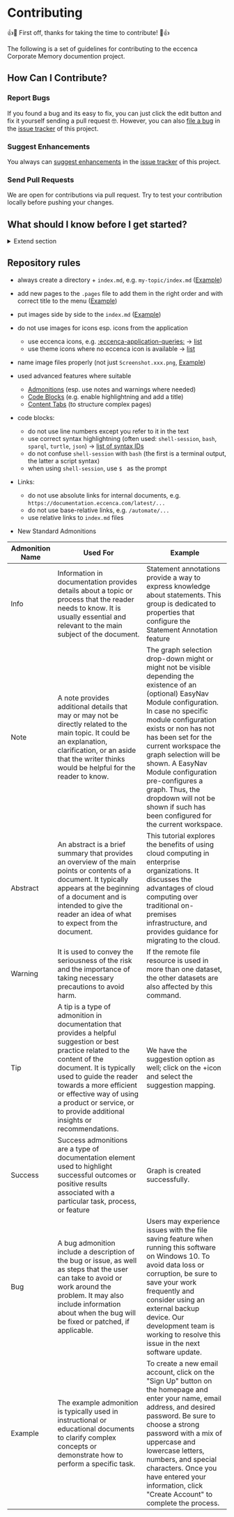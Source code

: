 # Contributing

👍🎉 First off, thanks for taking the time to contribute! 🎉👍

The following is a set of guidelines for contributing to the eccenca Corporate Memory documention project.

## How Can I Contribute?

### Report Bugs

If you found a bug and its easy to fix, you can just click the edit button and fix it yourself sending a pull request 🤓.
However, you can also [file a bug](https://github.com/eccenca/documentation.eccenca.com/issues/new?assignees=&labels=bug&template=bug.yml&title=%5BBug%5D%3A+) in the [issue tracker](https://github.com/eccenca/documentation.eccenca.com/issues) of this project.

### Suggest Enhancements

You always can [suggest enhancements](https://github.com/eccenca/documentation.eccenca.com/issues/new?assignees=&labels=enhancement&template=request.yml&title=%5BRequest%5D%3A+) in the [issue tracker](https://github.com/eccenca/documentation.eccenca.com/issues) of this project.

### Send Pull Requests

We are open for contributions via pull request.
Try to test your contribution locally before pushing your changes.

## What should I know before I get started?

<details>
  <summary>Extend section</summary>

This documentation project is made with [mkdocs](https://www.mkdocs.org/) and the [material theme for mkdocs](https://squidfunk.github.io/mkdocs-material/).
The documentation is written in [markdown](https://commonmark.org/) and the project dependency management is done by [poetry](https://python-poetry.org/).
We suggest to use a specialized markdown editor such as [obsidian](https://obsidian.md/) if you plan to not just fix a typo.

The following tools you need locally to get started:

- [poetry](https://python-poetry.org/)
- [task](https://taskfile.dev/)
- git, markdown editor

On a few OS distributions (e.g. Arch Linux) the tool/binary is named `go-task`.

The following shell session demonstrates the local workflow (after you forked the repository):

``` shell-session
$ git clone <your repository fork>
Cloning into 'documentation.eccenca.com'...
...
$ cd documentation.eccenca.com/
$ task serve
task: [install] poetry install
Creating virtualenv in ...
Installing dependencies from lock file

Package operations: 62 installs, 0 updates, 0 removals
...
task: [serve] poetry run mkdocs serve
INFO     -  Building documentation...
INFO     -  Cleaning site directory
INFO     -  Documentation built in 20.03 seconds
INFO     -  [16:25:36] Watching paths for changes: 'docs', 'mkdocs.yml', 'overrides'
INFO     -  [16:25:36] Serving on http://127.0.0.1:8000/
```

After that, you can go to [http://127.0.0.1:8000/](http://127.0.0.1:8000/) and start changing / adding files in the docs directory.
Changes are served live on localhost.

Note that some python packages need corresponding C libraries, which you may have to install as well.
Have a look at the [mkdocs-material documentation](https://squidfunk.github.io/mkdocs-material/setup/setting-up-social-cards/?h=cairo#dependencies) and the [build plan](https://github.com/eccenca/documentation.eccenca.com/blob/main/.github/workflows/test.yml#L54) for a list.
</details>

## Repository rules

- always create a directory + `index.md`, e.g. `my-topic/index.md` ([Example](https://github.com/eccenca/documentation.eccenca.com/tree/main/docs/automate/cmemc-command-line-interface))
- add new pages to the `.pages` file to add them in the right order and with correct title to the menu ([Example](https://github.com/eccenca/documentation.eccenca.com/blob/main/docs/automate/cmemc-command-line-interface/.pages))
- put images side by side to the `index.md` ([Example](https://github.com/eccenca/documentation.eccenca.com/tree/main/docs/release-notes/corporate-memory-22-1))
- do not use images for icons esp. icons from the application
    - use eccenca icons, e.g. [:eccenca-application-queries:](https://github.com/eccenca/documentation.eccenca.com/blob/main/overrides/.icons/eccenca/application-queries.svg) -> [list](https://github.com/eccenca/documentation.eccenca.com/tree/main/overrides/.icons/eccenca)
    - use theme icons where no eccenca icon is available -> [list](https://squidfunk.github.io/mkdocs-material/reference/icons-emojis/#search)
- name image files properly (not just `Screenshot.xxx.png`, [Example](https://github.com/eccenca/documentation.eccenca.com/tree/main/docs/release-notes/corporate-memory-22-1))
- used advanced features where suitable
  - [Admonitions](https://squidfunk.github.io/mkdocs-material/reference/admonitions/#usage) (esp. use notes and warnings where needed)
  - [Code Blocks](https://squidfunk.github.io/mkdocs-material/reference/code-blocks/#usage) (e.g. enable highlightning and add a title)
  - [Content Tabs](https://squidfunk.github.io/mkdocs-material/reference/content-tabs/#usage) (to structure complex pages)
- code blocks:
  - do not use line numbers except you refer to it in the text
  - use correct syntax highlightning (often used: `shell-session`, `bash`, `sparql`, `turtle`, `json`) -> [list of syntax IDs](https://pygments.org/docs/lexers/)
  - do not confuse `shell-session` with `bash` (the first is a terminal output, the latter a script syntax)
  - when using `shell-session`, use `$ ` as the prompt
 - Links:
    - do not use absolute links for internal documents, e.g. `https://documentation.eccenca.com/latest/...`
    - do not use base-relative links, e.g. `/automate/...`
    - use relative links to `index.md` files

- New Standard Admonitions

|Admonition Name|Used For |Example|
|---------------|---------|-------|
|Info |Information in documentation provides details about a topic or process that the reader needs to know. It is usually essential and relevant to the main subject of the document.|Statement annotations provide a way to express knowledge about statements. This group is dedicated to properties that configure the Statement Annotation feature|
|Note |A note provides additional details that may or may not be directly related to the main topic. It could be an explanation, clarification, or an aside that the writer thinks would be helpful for the reader to know.|The graph selection drop-down might or might not be visible depending the existence of an (optional) EasyNav Module configuration. In case no specific module configuration exists or non has not has been set for the current workspace the graph selection will be shown. A EasyNav Module configuration pre-configures a graph. Thus, the dropdown will not be shown if such has been configured for the current workspace.|
|Abstract|An abstract is a brief summary that provides an overview of the main points or contents of a document. It typically appears at the beginning of a document and is intended to give the reader an idea of what to expect from the document.|This tutorial explores the benefits of using cloud computing in enterprise organizations. It discusses the advantages of cloud computing over traditional on-premises infrastructure, and provides guidance for migrating to the cloud.|
|Warning|It is used to convey the seriousness of the risk and the importance of taking necessary precautions to avoid harm.|If the remote file resource is used in more than one dataset, the other datasets are also affected by this command.|
|Tip|A tip is a type of admonition in documentation that provides a helpful suggestion or best practice related to the content of the document. It is typically used to guide the reader towards a more efficient or effective way of using a product or service, or to provide additional insights or recommendations.|We have the suggestion option as well; click on the +icon and select the suggestion mapping.|
|Success|Success admonitions are a type of documentation element used to highlight successful outcomes or positive results associated with a particular task, process, or feature|Graph is created successfully.|
|Bug|A bug admonition include a description of the bug or issue, as well as steps that the user can take to avoid or work around the problem. It may also include information about when the bug will be fixed or patched, if applicable.|Users may experience issues with the file saving feature when running this software on Windows 10. To avoid data loss or corruption, be sure to save your work frequently and consider using an external backup device. Our development team is working to resolve this issue in the next software update.|
|Example|The example admonition is typically used in instructional or educational documents to clarify complex concepts or demonstrate how to perform a specific task.|To create a new email account, click on the "Sign Up" button on the homepage and enter your name, email address, and desired password. Be sure to choose a strong password with a mix of uppercase and lowercase letters, numbers, and special characters. Once you have entered your information, click "Create Account" to complete the process.|



